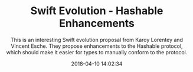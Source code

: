 ---
title: "Swift Evolution - Hashable Enhancements"
subtitle: "This is an interesting Swift evolution proposal from Karoy Lorentey and Vincent Esche. They propose enhancements to the Hashable protocol, which should make it easier for types to manually conform to the protocol."
tags: ["evolution","hash"]
link: "https://github.com/apple/swift-evolution/blob/78332d211d00abac286c47609ce1a88a03c6e9bf/proposals/0206-hashable-enhancements.md"
date: "2018-04-10 14:02:34"
---